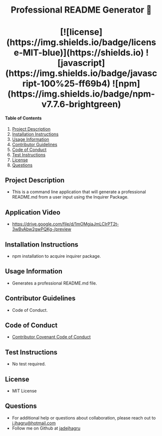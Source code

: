 <h1 align="center">Professional README Generator 👋</h1>

<h1 align="center">[![license](https://img.shields.io/badge/license-MIT-blue)](https://shields.io) ![javascript](https://img.shields.io/badge/javascript-100%25-ff69b4) ![npm](https://img.shields.io/badge/npm-v7.7.6-brightgreen)</h1>

#### Table of Contents
1. [Project Description](#project-description)
2. [Installation Instructions](#installation-instructions)
3. [Usage Information](#usage-information)
4. [Contributor Guidelines](#contributor-guidelines)
5. [Code of Conduct](#code-of-conduct)
6. [Test Instructions](#test-instructions)
7. [License](#license)
8. [Questions](#questions)

## Project Description
* This is a command line application that will generate a professional README.md from a user input using the Inquirer Package.

## Application Video
* https://drive.google.com/file/d/1mOMgjaJmLCIrPT2t-3wBvAbw2gwPQKg-/preview

## Installation Instructions
* npm installation to acquire inquirer package.

## Usage Information
* Generates a professional README.md file.

## Contributor Guidelines
* Code of Conduct.

## Code of Conduct
* [Contributor Covenant Code of Conduct](https://www.contributor-covenant.org/version/2/0/code_of_conduct/code_of_conduct.md)

## Test Instructions
* No test required.

## License
* MIT License

## Questions
* For additional help or questions about collaboration, please reach out to j.jhagru@hotmail.com
* Follow me on Github at [jadejhagru](http://github.com/jadejhagru)